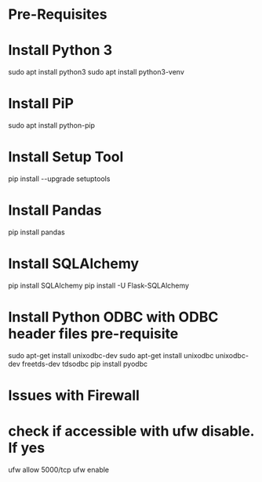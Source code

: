 # Pre-Requisites

# Install Python 3
sudo apt install python3
sudo apt install python3-venv

# Install PiP
sudo apt install python-pip

# Install Setup Tool
pip install --upgrade setuptools

# Install Pandas 
pip install pandas

# Install SQLAlchemy
pip install SQLAlchemy
pip install -U Flask-SQLAlchemy

# Install Python ODBC with ODBC header files pre-requisite
sudo apt-get install unixodbc-dev
sudo apt-get install unixodbc unixodbc-dev freetds-dev tdsodbc 
pip install pyodbc


# Issues with Firewall
# check if accessible with ufw disable. If yes

ufw allow 5000/tcp
ufw enable
